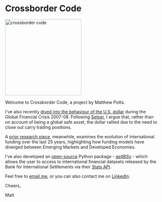 # Crossborder Code

<div>
<img src="./_static/logo.png" alt="crossborder code" style="width: 250; height: auto;">
</div>

Welcome to Crossborder Code, a project by Matthew Potts.

I've also recently [dived into the behaviour of the U.S. dollar](research/U.S.Assets.DuringGFC/U.S.Assets.During.Crisis.ipynb) during the Global Financial Crisis 2007-08. Following [Setser](https://www.cfr.org/article/foreign-money-flowed-out-us-not-during-global-financial-crisis), I argue that, rather than on account of being a global safe asset, the dollar rallied due to the need to close out carry trading positions.

A [prior research piece](research/BankLendingVsCapitalMarkets/BankLendingVsCapitalMarkets.ipynb), meanwhile, examines the evolution of international funding over the last 25 years, highlighting how funding models have diverged between Emerging Markets and Developed Economies.

I've also developed an [open-source](https://github.com/matthew-potts/getBISy) Python package - [*getBISy*](https://pypi.org/project/getBISy/) - which allows the user to access to international financial datasets released by the Bank for International Settlements via their [Stats API](https://stats.bis.org/api-doc/v2/).

<p>Feel free to <a href="mailto:matthew-potts@live.com">email me</a>, or you can also contact me on  <a href="https://www.linkedin.com/in/matthew-potts-9561a8230/">LinkedIn</a>.</p>

Cheers,

Matt
    